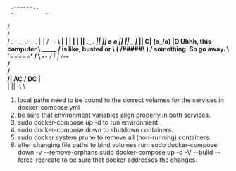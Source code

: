      .------..
     -          -
   /              \
 /                   \
/    .--._    .---.   |
|  /      -__-     \   |
| |                 |  |
 ||     ._   _.      ||
 ||      o   o       ||
 ||      _  |_      ||
 C|     (o\_/o)     |O     Uhhh, this computer
  \      _____      /       is like, busted or
    \ ( /#####\ ) /       something. So go away.
     \  `====='  /
      \  -___-  /
       |       |
       /-_____-\
     /           \
   /               \
  /__|  AC / DC  |__\
  | ||           |\ \

  1. local paths need to be bound to the correct volumes for the services in docker-compose.yml
  2. be sure that environment variables align properly in both services.
  3. sudo docker-compose up -d to run environment.
  4. sudo docker-compose down to shutdown containers.
  5. sudo docker system prune to remove all (non-running) containers.
  6. after changing file paths to bind volumes run:
    sudo docker-compose down -v --remove-orphans
    sudo docker-compose up -d -V --build --force-recreate
  to be sure that docker addresses the changes.